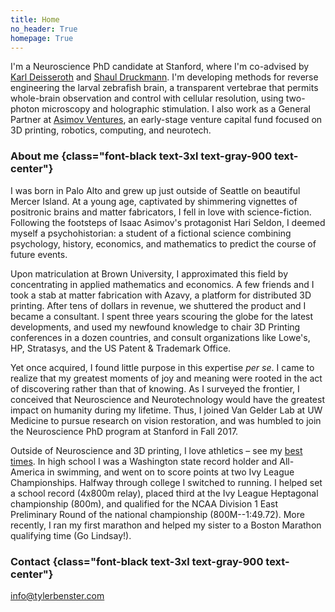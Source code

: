 ```yaml
---
title: Home
no_header: True
homepage: True
---
```


I'm a Neuroscience PhD candidate at Stanford, where I'm co-advised by [Karl Deisseroth](https://web.stanford.edu/group/dlab/about_pi.html) and [Shaul Druckmann](https://www.janelia.org/people/shaul-druckmann). I'm developing methods for reverse engineering the larval zebrafish brain, a transparent vertebrae that permits whole-brain observation and control with cellular resolution, using two-photon microscopy and holographic stimulation. I also work as a General Partner at [Asimov Ventures](https://asimovventures.com/), an early-stage venture capital fund focused on 3D printing, robotics, computing, and neurotech.

### About me {class="font-black text-3xl text-gray-900 text-center"}
I was born in Palo Alto and grew up just outside of Seattle on beautiful Mercer Island. At a young age, captivated by shimmering vignettes of positronic brains and matter fabricators, I fell in love with science-fiction. Following the footsteps of Isaac Asimov's protagonist Hari Seldon, I deemed myself a psychohistorian: a student of a fictional science combining psychology, history, economics, and mathematics to predict the course of future events.

Upon matriculation at Brown University, I approximated this field by concentrating in applied mathematics and economics. A few friends and I took a stab at matter fabrication with Azavy, a platform for distributed 3D printing. After tens of dollars in revenue, we shuttered the product and I became a consultant. I spent three years scouring the globe for the latest developments, and used my newfound knowledge to chair 3D Printing conferences in a dozen countries, and consult organizations like Lowe's, HP, Stratasys, and the US Patent & Trademark Office.

Yet once acquired, I found little purpose in this expertise *per se*. I came to realize that my greatest moments of joy and meaning were rooted in the act of discovering rather than that of knowing. As I surveyed the frontier, I conceived that Neuroscience and Neurotechnology would have the greatest impact on humanity during my lifetime. Thus, I joined Van Gelder Lab at UW Medicine to pursue research on vision restoration, and was humbled to join the Neuroscience PhD program at Stanford in Fall 2017.

Outside of Neuroscience and 3D printing, I love athletics – see my [best times](/best-times.html). In high school I was a Washington state record holder and All-America in swimming, and went on to score points at two Ivy League Championships. Halfway through college I switched to running. I helped set a school record (4x800m relay), placed third at the Ivy League Heptagonal championship (800m), and qualified for the NCAA Division 1 East Preliminary Round of the national championship (800M--1:49.72). More recently, I ran my first marathon and helped my sister to a Boston Marathon qualifying time (Go Lindsay!).

### Contact {class="font-black text-3xl text-gray-900 text-center"}
info@tylerbenster.com
